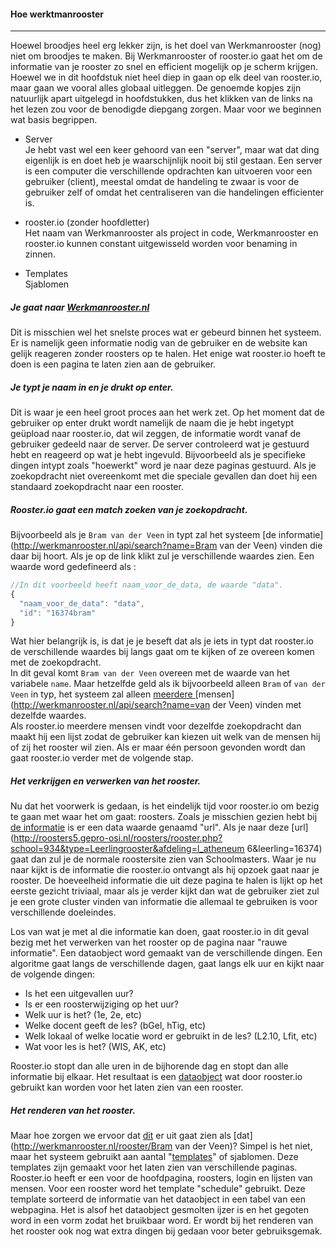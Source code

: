 #### Hoe werktmanrooster
---
Hoewel broodjes heel erg lekker zijn, is het doel van Werkmanrooster (nog) niet om broodjes te maken. Bij Werkmanrooster of rooster.io gaat het om de informatie van je rooster zo snel en efficient mogelijk op je scherm krijgen. Hoewel we in dit hoofdstuk niet heel diep in gaan op elk deel van rooster.io, maar gaan we vooral alles globaal uitleggen. De genoemde kopjes zijn natuurlijk apart uitgelegd in hoofdstukken, dus het klikken van de links na het lezen zou voor de benodigde diepgang zorgen. Maar voor we beginnen wat basis begrippen.

* Server  
Je hebt vast wel een keer gehoord van een "server", maar wat dat ding eigenlijk is en doet heb je waarschijnlijk nooit bij stil gestaan. Een server is een computer die verschillende opdrachten kan uitvoeren voor een gebruiker (client), meestal omdat de handeling te zwaar is voor de gebruiker zelf of omdat het centraliseren van die handelingen efficienter is.
* rooster.io (zonder hoofdletter)  
Het naam van Werkmanrooster als project in code, Werkmanrooster en rooster.io kunnen constant uitgewisseld worden voor benaming in zinnen.

* Templates  
Sjablomen

##### Je gaat naar [Werkmanrooster.nl](http://werkmanrooster.nl)
Dit is misschien wel het snelste proces wat er gebeurd binnen het systeem. Er is namelijk geen informatie nodig van de gebruiker en de website kan gelijk reageren zonder roosters op te halen. Het enige wat rooster.io hoeft te doen is een pagina te laten zien aan de gebruiker.

##### Je typt je naam in en je drukt op enter.
Dit is waar je een heel groot proces aan het werk zet. Op het moment dat de gebruiker op enter drukt wordt namelijk de naam die je hebt ingetypt geüpload naar rooster.io, dat wil zeggen, de informatie wordt vanaf de gebruiker gedeeld naar de server. De server controleerd wat je gestuurd hebt en reageerd op wat je hebt ingevuld. Bijvoorbeeld als je specifieke dingen intypt zoals "hoewerkt" word je naar deze paginas gestuurd. Als je zoekopdracht niet overeenkomt met die speciale gevallen dan doet hij een standaard zoekopdracht naar een rooster.

##### Rooster.io gaat een match zoeken van je zoekopdracht.
Bijvoorbeeld als je `Bram van der Veen` in typt zal het systeem [de informatie](http://werkmanrooster.nl/api/search?name=Bram van der Veen) vinden die daar bij hoort. Als je op de link klikt zul je verschillende waardes zien. Een waarde word gedefineerd als :
```javascript
//In dit voorbeeld heeft naam_voor_de_data, de waarde "data".
{
  "naam_voor_de_data": "data",
  "id": "16374bram"
}
```
Wat hier belangrijk is, is dat je je beseft dat als je iets in typt dat rooster.io de verschillende waardes bij langs gaat om te kijken of ze overeen komen met de zoekopdracht.  
In dit geval komt `Bram van der Veen` overeen met de waarde van het variabele `name`. Maar hetzelfde geld als ik bijvoorbeeld alleen `Bram` of `van der Veen` in typ, het systeem zal alleen [meerdere ](http://werkmanrooster.nl/api/search?name=Bram)[mensen](http://werkmanrooster.nl/api/search?name=van der Veen) vinden met dezelfde waardes.  
Als rooster.io meerdere mensen vindt voor dezelfde zoekopdracht dan maakt hij een lijst zodat de gebruiker kan kiezen uit welk van de mensen hij of zij het rooster wil zien. Als er maar één persoon gevonden wordt dan gaat rooster.io verder met de volgende stap.

##### Het verkrijgen en verwerken van het rooster.
Nu dat het voorwerk is gedaan, is het eindelijk tijd voor rooster.io om bezig te gaan met waar het om gaat: roosters. Zoals je misschien gezien hebt bij [de informatie](http://werkmanrooster.nl/api/search?name=Bram%20van%20der%20Veen) is er een data waarde genaamd "url". Als je naar deze [url](http://roosters5.gepro-osi.nl/roosters/rooster.php?school=934&type=Leerlingrooster&afdeling=l_atheneum 6&leerling=16374) gaat dan zul je de normale roostersite zien van Schoolmasters. Waar je nu naar kijkt is de informatie die rooster.io ontvangt als hij opzoek gaat naar je rooster. De hoeveelheid informatie die uit deze pagina te halen is lijkt op het eerste gezicht triviaal, maar als je verder kijkt dan wat de gebruiker ziet zul je een grote cluster vinden van informatie die allemaal te gebruiken is voor verschillende doeleindes.  

Los van wat je met al die informatie kan doen, gaat rooster.io in dit geval bezig met het verwerken van het rooster op de pagina naar "rauwe informatie". Een dataobject word gemaakt van de verschillende dingen. Een algoritme gaat langs de verschillende dagen, gaat langs elk uur en kijkt naar de volgende dingen:  

* Is het een uitgevallen uur?
* Is er een roosterwijziging op het uur?
* Welk uur is het? (1e, 2e, etc)
* Welke docent geeft de les? (bGel, hTig, etc)
* Welk lokaal of welke locatie word er gebruikt in de les? (L2.10, Lfit, etc)
* Wat voor les is het? (WIS, AK, etc)

Rooster.io stopt dan alle uren in de bijhorende dag en stopt dan alle informatie bij elkaar. Het resultaat is een [dataobject](http://werkmanrooster.nl/api/schedule?name=Bram%20van%20der%20veen) wat door rooster.io gebruikt kan worden voor het laten zien van een rooster.

##### Het renderen van het rooster.
Maar hoe zorgen we ervoor dat [dit](http://werkmanrooster.nl/api/schedule?name=Bram%20van%20der%20veen) er uit gaat zien als [dat](http://werkmanrooster.nl/rooster/Bram van der Veen)?
Simpel is het niet, maar het systeem gebruikt aan aantal "[templates](http://git.werkmanrooster.nl/werkmanrooster/rooster-io/tree/master/resources/jade)" of sjablomen. Deze templates zijn gemaakt voor het laten zien van verschillende paginas. Rooster.io heeft er een voor de hoofdpagina, roosters, login en lijsten van mensen. Voor een rooster word het template "schedule" gebruikt. Deze template sorteerd de informatie van het dataobject in een tabel van een webpagina. Het is alsof het dataobject gesmolten ijzer is en het gegoten word in een vorm zodat het bruikbaar word. Er wordt bij het renderen van het rooster ook nog wat extra dingen bij gedaan voor beter gebruiksgemak.
